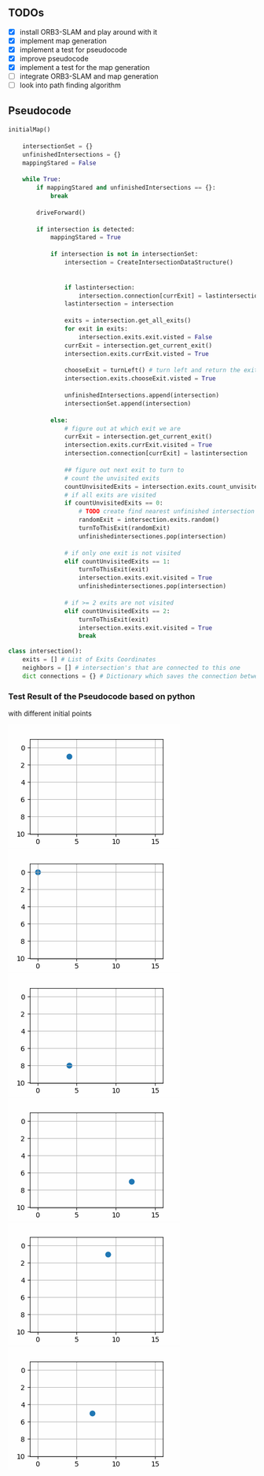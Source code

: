 ## TODOs

- [x] install ORB3-SLAM and play around with it
- [x] implement map generation
- [x] implement a test for pseudocode
- [x] improve pseudocode
- [x] implement a test for the map generation 
- [ ] integrate ORB3-SLAM and map generation
- [ ] look into path finding algorithm

## Pseudocode

```Python
initialMap()

    intersectionSet = {}
    unfinishedIntersections = {}
    mappingStared = False

    while True:
        if mappingStared and unfinishedIntersections == {}:
            break
        
        driveForward()
 
        if intersection is detected:
            mappingStared = True

            if intersection is not in intersectionSet:
                intersection = CreateIntersectionDataStructure()
                

                if lastintersection:
                    intersection.connection[currExit] = lastintersection
                lastintersection = intersection

                exits = intersection.get_all_exits()
                for exit in exits:
                    intersection.exits.exit.visted = False
                currExit = intersection.get_current_exit()
                intersection.exits.currExit.visted = True
                
                chooseExit = turnLeft() # turn left and return the exit
                intersection.exits.chooseExit.visted = True

                unfinishedIntersections.append(intersection)
                intersectionSet.append(intersection)
                
            else:
                # figure out at which exit we are
                currExit = intersection.get_current_exit()
                intersection.exits.currExit.visited = True
                intersection.connection[currExit] = lastintersection

                ## figure out next exit to turn to
                # count the unvisited exits
                countUnvisitedExits = intersection.exits.count_unvisited()
                # if all exits are visited
                if countUnvisitedExits == 0:
                    # TODO create find nearest unfinished intersection
                    randomExit = intersection.exits.random()
                    turnToThisExit(randomExit)
                    unfinishedintersectiones.pop(intersection)
                
                # if only one exit is not visited
                elif countUnvisitedExits == 1:
                    turnToThisExit(exit)
                    intersection.exits.exit.visited = True
                    unfinishedintersectiones.pop(intersection)

                # if >= 2 exits are not visited
                elif countUnvisitedExits == 2:
                    turnToThisExit(exit)
                    intersection.exits.exit.visited = True
                    break
```

```Python
class intersection():
    exits = [] # List of Exits Coordinates
    neighbors = [] # intersection's that are connected to this one
    dict connections = {} # Dictionary which saves the connection between exit and neighbors

```
### Test Result of the Pseudocode based on python
with different initial points

![PseudoTest1](test/results/1.gif "PseudoTest1")
![PseudoTest2](test/results/2.gif "PseudoTest2")
![PseudoTest3](test/results/3.gif "PseudoTest3")
![PseudoTest4](test/results/4.gif "PseudoTest4")
![PseudoTest5](test/results/5.gif "PseudoTest5")
![PseudoTest6](test/results/6.gif "PseudoTest6")